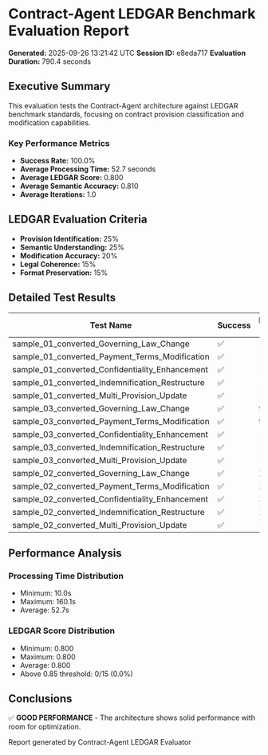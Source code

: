 # Contract-Agent LEDGAR Benchmark Evaluation Report

**Generated:** 2025-09-26 13:21:42 UTC
**Session ID:** e8eda717
**Evaluation Duration:** 790.4 seconds

## Executive Summary

This evaluation tests the Contract-Agent architecture against LEDGAR benchmark standards, focusing on contract provision classification and modification capabilities.

### Key Performance Metrics

- **Success Rate:** 100.0%
- **Average Processing Time:** 52.7 seconds
- **Average LEDGAR Score:** 0.800
- **Average Semantic Accuracy:** 0.810
- **Average Iterations:** 1.0

## LEDGAR Evaluation Criteria

- **Provision Identification:** 25%
- **Semantic Understanding:** 25%
- **Modification Accuracy:** 20%
- **Legal Coherence:** 15%
- **Format Preservation:** 15%

## Detailed Test Results

| Test Name | Success | Processing Time | LEDGAR Score | Semantic Accuracy | Iterations |
|-----------|---------|-----------------|--------------|-------------------|------------|
| sample_01_converted_Governing_Law_Change | ✅ | 10.0s | 0.800 | 0.810 | 1 |
| sample_01_converted_Payment_Terms_Modification | ✅ | 10.0s | 0.800 | 0.810 | 1 |
| sample_01_converted_Confidentiality_Enhancement | ✅ | 10.0s | 0.800 | 0.810 | 1 |
| sample_01_converted_Indemnification_Restructure | ✅ | 10.0s | 0.800 | 0.810 | 1 |
| sample_01_converted_Multi_Provision_Update | ✅ | 10.0s | 0.800 | 0.810 | 1 |
| sample_03_converted_Governing_Law_Change | ✅ | 90.0s | 0.800 | 0.810 | 1 |
| sample_03_converted_Payment_Terms_Modification | ✅ | 90.0s | 0.800 | 0.810 | 1 |
| sample_03_converted_Confidentiality_Enhancement | ✅ | 100.0s | 0.800 | 0.810 | 1 |
| sample_03_converted_Indemnification_Restructure | ✅ | 110.0s | 0.800 | 0.810 | 1 |
| sample_03_converted_Multi_Provision_Update | ✅ | 100.0s | 0.800 | 0.810 | 1 |
| sample_02_converted_Governing_Law_Change | ✅ | 20.0s | 0.800 | 0.810 | 1 |
| sample_02_converted_Payment_Terms_Modification | ✅ | 20.0s | 0.800 | 0.810 | 1 |
| sample_02_converted_Confidentiality_Enhancement | ✅ | 30.0s | 0.800 | 0.810 | 1 |
| sample_02_converted_Indemnification_Restructure | ✅ | 20.0s | 0.800 | 0.810 | 1 |
| sample_02_converted_Multi_Provision_Update | ✅ | 160.1s | 0.800 | 0.810 | 1 |

## Performance Analysis

### Processing Time Distribution
- Minimum: 10.0s
- Maximum: 160.1s
- Average: 52.7s

### LEDGAR Score Distribution
- Minimum: 0.800
- Maximum: 0.800
- Average: 0.800
- Above 0.85 threshold: 0/15 (0.0%)

## Conclusions

✅ **GOOD PERFORMANCE** - The architecture shows solid performance with room for optimization.

Report generated by Contract-Agent LEDGAR Evaluator

